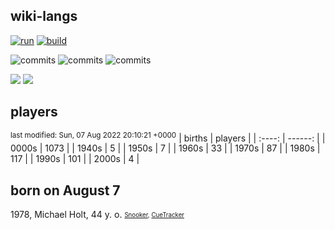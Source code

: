 ## wiki-langs
[![run](https://github.com/dreamerminsk/wiki-langs/actions/workflows/run.yml/badge.svg)](https://github.com/dreamerminsk/wiki-langs/actions/workflows/run.yml)
[![build](https://github.com/dreamerminsk/wiki-langs/actions/workflows/build.yml/badge.svg)](https://github.com/dreamerminsk/wiki-langs/actions/workflows/build.yml)

![commits](https://img.shields.io/github/commit-activity/y/dreamerminsk/wiki-langs)
![commits](https://img.shields.io/github/commit-activity/m/dreamerminsk/wiki-langs)
![commits](https://img.shields.io/github/commit-activity/w/dreamerminsk/wiki-langs)

![](https://img.shields.io/github/languages/code-size/dreamerminsk/wiki-langs)
![](https://img.shields.io/github/repo-size/dreamerminsk/wiki-langs)

## players
<sup>last modified: Sun, 07 Aug 2022 20:10:21 +0000</sup>
| births | players |
| :----: | ------: |
| 0000s | 1073 |
| 1940s | 5 |
| 1950s | 7 |
| 1960s | 33 |
| 1970s | 87 |
| 1980s | 117 |
| 1990s | 101 |
| 2000s | 4 |

##  born on August  7
1978, Michael Holt, 44 y. o. <sub><sup>[Snooker](http://www.snooker.org/res/index.asp?player=125), [CueTracker](http://cuetracker.net/Players/michael-holt/)</sup></sub>



